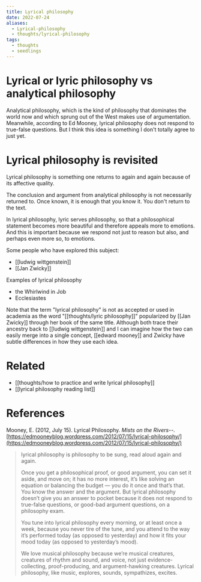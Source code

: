 ```yaml
---
title: Lyrical philosophy
date: 2022-07-24
aliases:
  - Lyrical-philosophy
  - thoughts/lyrical-philosophy
tags:
  - thoughts
  - seedlings
---
```

# Lyrical or lyric philosophy vs analytical philosophy

Analytical philosophy, which is the kind of philosophy that dominates the world now and which sprung out of the West makes use of argumentation. Meanwhile, according to Ed Mooney, lyrical philosophy does not respond to true-false questions. But I think this idea is something I don't totally agree to just yet.

# Lyrical philosophy is revisited

Lyrical philosophy is something one returns to again and again because of its affective quality.

The conclusion and argument from analytical philosophy is not necessarily returned to. Once known, it is enough that you know it. You don't return to the text.

In lyrical philosophy, lyric serves philosophy, so that a philosophical statement becomes more beautiful and therefore appeals more to emotions. And this is important because we respond not just to reason but also, and perhaps even more so, to emotions.

Some people who have explored this subject:
- [[ludwig wittgenstein]]
- [[Jan Zwicky]]

Examples of lyrical philosophy
- the Whirlwind in Job
- Ecclesiastes

Note that the term "lyrical philosophy" is not as accepted or used in academia as the word "[[thoughts/lyric philosophy]]" popularized by [[Jan Zwicky]] through her book of the same title. Although both trace their ancestry back to [[ludwig wittgenstein]] and I can imagine how the two can easily merge into a single concept, [[edward mooney]] and Zwicky have subtle differences in how they use each idea.

# Related

- [[thoughts/how to practice and write lyrical philosophy]]
- [[lyrical philosophy reading list]]

# References

Mooney, E. (2012, July 15). Lyrical Philosophy. _Mists on the Rivers--_. [https://edmooneyblog.wordpress.com/2012/07/15/lyrical-philosophy/](https://edmooneyblog.wordpress.com/2012/07/15/lyrical-philosophy/)

>lyrical philosophy is philosophy to be sung, read aloud again and again.
>
>Once you get a philosophical proof, or good argument, you can set it aside, and move on; it has no more interest, it’s like solving an equation or balancing the budget — you do it once and that’s that. You know the answer and the argument. But lyrical philosophy doesn’t give you an answer to pocket because it does not respond to true-false questions, or good-bad argument questions, on a philosophy exam.
>
>You tune into lyrical philosophy every morning, or at least once a week, because you never tire of the tune, and you attend to the way it’s performed today (as opposed to yesterday) and how it fits your mood today (as opposed to yesterday’s mood).
>
>We love musical philosophy because we’re musical creatures, creatures of rhythm and sound, and voice, not just evidence-collecting, proof-producing, and argument-hawking creatures. Lyrical philosophy, like music, explores, sounds, sympathizes, excites.
